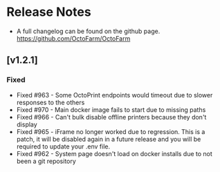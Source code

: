# Release Notes

 - A full changelog can be found on the github page. https://github.com/OctoFarm/OctoFarm

## [v1.2.1]

### Fixed
- Fixed #963 - Some OctoPrint endpoints would timeout due to slower responses to the others
- Fixed #970 - Main docker image fails to start due to missing paths
- Fixed #966 - Can't bulk disable offline printers because they don't display
- Fixed #965 - iFrame no longer worked due to regression. This is a patch, it will be disabled again in a future release and you will be required to update your .env file.
- Fixed #962 - System page doesn't load on docker installs due to not been a git repository
  